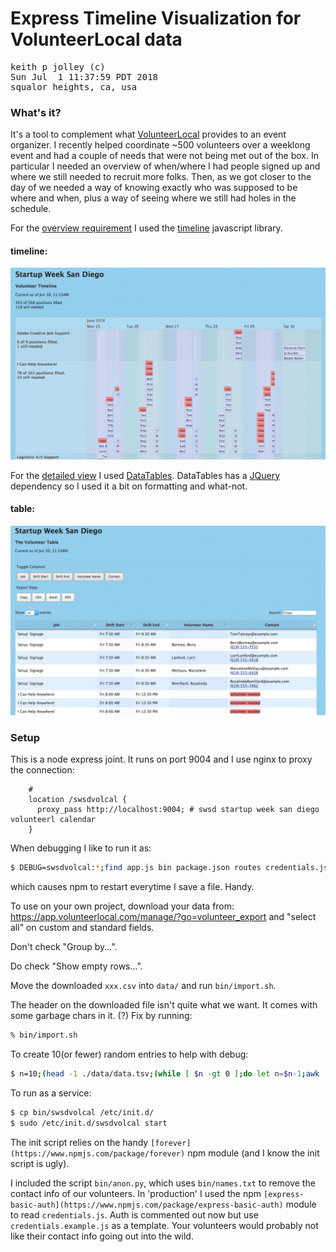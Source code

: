 # Express Timeline Visualization for VolunteerLocal data
<pre>
keith p jolley (c)
Sun Jul  1 11:37:59 PDT 2018
squalor heights, ca, usa
</pre>

### What's it?
It's a tool to complement what [VolunteerLocal](https://volunteerlocal.com) provides to an event organizer.
I recently helped coordinate ~500 volunteers over a weeklong event and had a couple of needs
that were not being met out of the box. In particular I needed an overview of when/where I had people signed
up and where we still needed to recruit more folks. Then, as we got closer to the day of we
needed a way of knowing exactly who was supposed to be where and when, plus a way of seeing 
where we still had holes in the schedule.

For the [overview requirement](https://www.altgnat.com/swsdvolcal/timeline)
I used the [timeline](http://visjs.org/docs/timeline) javascript library.

#### timeline:
![picture of the swsd volunteer calendar timeline site](https://raw.githubusercontent.com/keithpjolley/swsdvolcal/master/public/images/timeline.jpeg)


For the [detailed view](https://www.altgnat.com/swsdvolcal/table) I used [DataTables](https://datatables.net/). DataTables has a [JQuery](https://api.jquery.com/)
dependency so I used it a bit on formatting and what-not.

#### table:
![picture of the swsd volunteer calendar table site](https://raw.githubusercontent.com/keithpjolley/swsdvolcal/master/public/images/table.jpeg)


### Setup
This is a node express joint. It runs on port 9004 and I use nginx to proxy the connection:
```
    #
    location /swsdvolcal {
      proxy_pass http://localhost:9004; # swsd startup week san diego volunteerl calendar
    }
```

When debugging I like to run it as:
```sh
$ DEBUG=swsdvolcal:*;find app.js bin package.json routes credentials.js \( -type l -o -type f \) \! -name \.\* | entr -r npm start
```
which causes npm to restart everytime I save a file. Handy.

To use on your own project, download your data from:
https://app.volunteerlocal.com/manage/?go=volunteer_export
and "select all" on custom and standard fields.

Don't check "Group by...".

Do check "Show empty rows...".

Move the downloaded `xxx.csv` into `data/` and run `bin/import.sh`.

The header on the downloaded file isn't quite what we want. It comes
with some garbage chars in it. (?)
Fix by running:
```sh
% bin/import.sh
```

To create 10(or fewer) random entries to help with debug:
```sh
$ n=10;(head -1 ./data/data.tsv;(while [ $n -gt 0 ];do let n=$n-1;awk 'NR>1' ./data/data.tsv|randomfile;done)|sort -u) > ./data/data-$n.tsv
```

To run as a service:
```sh
$ cp bin/swsdvolcal /etc/init.d/
$ sudo /etc/init.d/swsdvolcal start
```
The init script relies on the handy `[forever](https://www.npmjs.com/package/forever)` npm module
(and I know the init script is ugly).

I included the script `bin/anon.py`, which uses `bin/names.txt` to remove the contact info of our volunteers. In
'production' I used the npm `[express-basic-auth](https://www.npmjs.com/package/express-basic-auth)` module to read `credentials.js`.
Auth is commented out now but use `credentials.example.js` as a template. Your volunteers would probably not like their contact
info going out into the wild.

